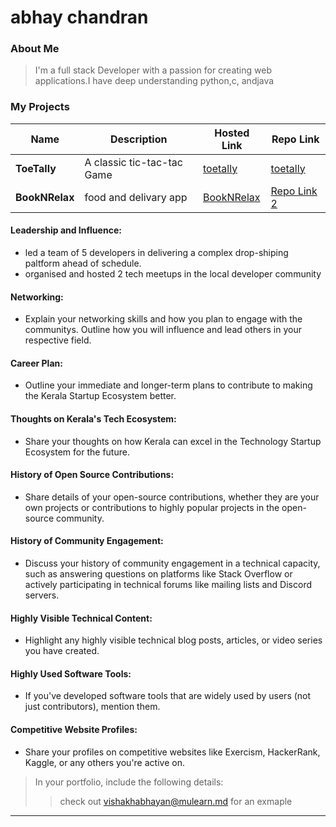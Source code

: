 # abhay chandran

### About Me

> I'm a full stack Developer with a passion for creating web applications.I have deep understanding python,c, andjava



### My Projects

| Name                | Description                                                               | Hosted Link                              | Repo Link                                                      |
|---------------------|---------------------------------------------------------------------------|------------------------------------------|----------------------------------------------------------------|
| **ToeTally**        | A classic  tic-tac-tac Game                                               | [toetally](https://tic-tac-toe.com)      | [toetally](https://github.com/abhaychandran95/ToeTally)        |
| **BookNRelax**      | food and delivary app                                                     | [BookNRelax](https://bookandrelax.com)   | [Repo Link 2](https://github.com/username/Booknralax)          |

#### Leadership and Influence:

- led a team of 5 developers in delivering a complex drop-shiping paltform ahead of schedule.
- organised and hosted 2 tech meetups in the local developer community

#### Networking:

- Explain your networking skills and how you plan to engage with the communitys. Outline how you will influence and lead others in your respective field.

#### Career Plan:

- Outline your immediate and longer-term plans to contribute to making the Kerala Startup Ecosystem better.

#### Thoughts on Kerala's Tech Ecosystem:

- Share your thoughts on how Kerala can excel in the Technology Startup Ecosystem for the future.

#### History of Open Source Contributions:

- Share details of your open-source contributions, whether they are your own projects or contributions to highly popular projects in the open-source community.

#### History of Community Engagement:

-  Discuss your history of community engagement in a technical capacity, such as answering questions on platforms like Stack Overflow or actively participating in technical forums like mailing lists and Discord servers.

#### Highly Visible Technical Content:

- Highlight any highly visible technical blog posts, articles, or video series you have created.

#### Highly Used Software Tools:

- If you've developed software tools that are widely used by users (not just contributors), mention them.

#### Competitive Website Profiles:

- Share your profiles on competitive websites like Exercism, HackerRank, Kaggle, or any others you're active on.



> In your portfolio, include the following details:
>> check out [vishakhabhayan@mulearn.md](./profiles/vishakhabhayan@mulearn.md) for an exmaple

---
